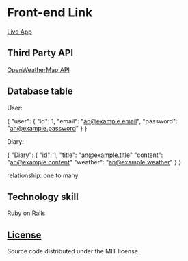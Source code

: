 

# Front-end Link

[Live App](https://github.com/EchoXin/Diary-SPA-Project)

## Third Party API

[OpenWeatherMap API](http://api.openweathermap.org/data/2.5/weather?q=Boston,us&appid=)

## Database table

User:

{
  "user": {
    "id": 1,
    "email": "an@example.email",
    "password": "an@example.password"
  }
}

Diary:

{
  "Diary": {
    "id": 1,
    "title": "an@example.title"
    "content": "an@example.content"
    "weather": "an@example.weather"
  }
}

relationship: one to many

## Technology skill

Ruby on Rails



## [License](LICENSE)

Source code distributed under the MIT license.
